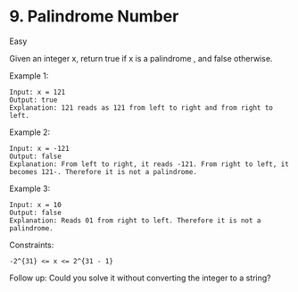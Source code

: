 # 9. Palindrome Number

Easy

Given an integer x, return true if x is a palindrome , and false otherwise.

 

Example 1:

    Input: x = 121
    Output: true
    Explanation: 121 reads as 121 from left to right and from right to left.

Example 2:

    Input: x = -121
    Output: false
    Explanation: From left to right, it reads -121. From right to left, it becomes 121-. Therefore it is not a palindrome.

Example 3:

    Input: x = 10
    Output: false
    Explanation: Reads 01 from right to left. Therefore it is not a palindrome.
 

Constraints:

`-2^{31} <= x <= 2^{31 - 1}`
 

Follow up: Could you solve it without converting the integer to a string?
